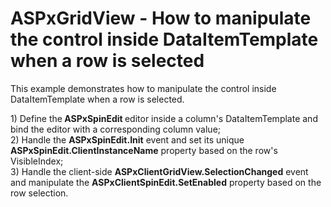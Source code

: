 # ASPxGridView - How to manipulate the control inside DataItemTemplate when a row is selected


<p>This example demonstrates how to manipulate the control inside DataItemTemplate when a row is selected.</p><p>1) Define the<strong> ASPxSpinEdit </strong>editor inside a column's DataItemTemplate and bind the editor with a corresponding column value;<br />
2) Handle the <strong>ASPxSpinEdit.Init</strong> event and set its unique <strong>ASPxSpinEdit.ClientInstanceName</strong> property based on the row's VisibleIndex;<br />
3) Handle the client-side <strong>ASPxClientGridView.SelectionChanged</strong> event and manipulate the <strong>ASPxClientSpinEdit.SetEnabled</strong> property based on the row selection.</p>

<br/>


